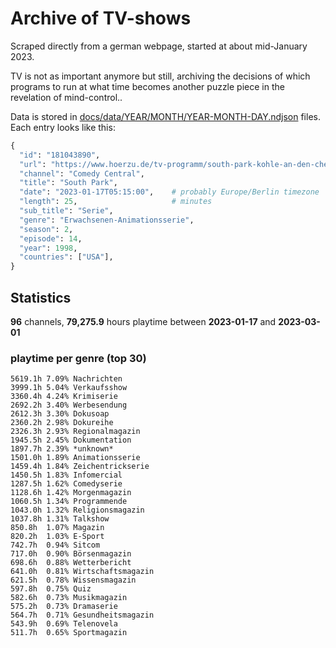 # Archive of TV-shows

Scraped directly from a german webpage, started at about mid-January 2023.

TV is not as important anymore but still, archiving the decisions of which programs to run at what time
becomes another puzzle piece in the revelation of mind-control.. 

Data is stored in [docs/data/YEAR/MONTH/YEAR-MONTH-DAY.ndjson](docs/data/) files. 
Each entry looks like this:

```python
{
  "id": "181043890", 
  "url": "https://www.hoerzu.de/tv-programm/south-park-kohle-an-den-chefkoch/bid_181043890/", 
  "channel": "Comedy Central", 
  "title": "South Park", 
  "date": "2023-01-17T05:15:00",    # probably Europe/Berlin timezone 
  "length": 25,                     # minutes 
  "sub_title": "Serie", 
  "genre": "Erwachsenen-Animationsserie", 
  "season": 2, 
  "episode": 14, 
  "year": 1998, 
  "countries": ["USA"],
}
```

## Statistics

**96** channels, **79,275.9** hours playtime between **2023-01-17** and **2023-03-01**


### playtime per genre (top 30)

    5619.1h 7.09% Nachrichten
    3999.1h 5.04% Verkaufsshow
    3360.4h 4.24% Krimiserie
    2692.2h 3.40% Werbesendung
    2612.3h 3.30% Dokusoap
    2360.2h 2.98% Dokureihe
    2326.3h 2.93% Regionalmagazin
    1945.5h 2.45% Dokumentation
    1897.7h 2.39% *unknown*
    1501.0h 1.89% Animationsserie
    1459.4h 1.84% Zeichentrickserie
    1450.5h 1.83% Infomercial
    1287.5h 1.62% Comedyserie
    1128.6h 1.42% Morgenmagazin
    1060.5h 1.34% Programmende
    1043.0h 1.32% Religionsmagazin
    1037.8h 1.31% Talkshow
    850.8h  1.07% Magazin
    820.2h  1.03% E-Sport
    742.7h  0.94% Sitcom
    717.0h  0.90% Börsenmagazin
    698.6h  0.88% Wetterbericht
    641.0h  0.81% Wirtschaftsmagazin
    621.5h  0.78% Wissensmagazin
    597.8h  0.75% Quiz
    582.6h  0.73% Musikmagazin
    575.2h  0.73% Dramaserie
    564.7h  0.71% Gesundheitsmagazin
    543.9h  0.69% Telenovela
    511.7h  0.65% Sportmagazin
